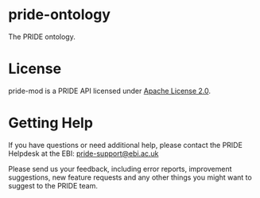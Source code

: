 # pride-ontology
The PRIDE ontology.

# License

pride-mod is a PRIDE API licensed under [Apache License 2.0](http://www.apache.org/licenses/LICENSE-2.0.txt).

# Getting Help

If you have questions or need additional help, please contact the PRIDE Helpdesk at the EBI: pride-support@ebi.ac.uk

Please send us your feedback, including error reports, improvement suggestions, new feature requests and any other things you might want to suggest to the PRIDE team.
